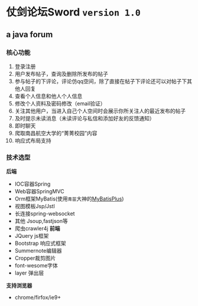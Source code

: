 # 仗剑论坛Sword `version 1.0`
## a java forum
### 核心功能
1. 登录注册
2. 用户发布帖子，查询及删除所发布的帖子
3. 参与帖子的下评论，评论仿qq空间，除了直接在帖子下评论还可以对帖子下其他人回复
4. 查看个人信息和他人个人信息
5. 修改个人资料及密码修改（email验证）
6. 关注其他用户，当进入自己个人空间时会展示你所关注人的最近发布的帖子
7. 及时提示未读消息（未读评论与私信和添加好友的反馈通知）
8. 即时聊天
9. 爬取南昌航空大学的“菁菁校园”内容
10. 响应式布局支持  
### 技术选型
**后端**  
- IOC容器Spring
- Web容器SpringMVC
- Orm框架MyBatis(使用`青苗`大神的[MyBatisPlus](http://mp.baomidou.com/#/))
- 视图模板Jsp/Jstl
- 长连接spring-websocket
- 其他 Jsoup,fastjson等
- 爬虫crawler4j
**前端**   
- JQuery js框架
- Bootstrap 响应式框架
- Summernote编辑器
- Cropper裁剪图片
- font-wesome字体
- layer 弹出层 

**支持浏览器**
- chrome/firfox/ie9+
